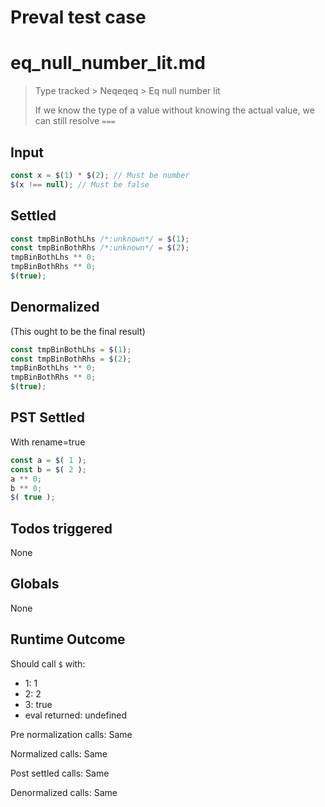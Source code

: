 # Preval test case

# eq_null_number_lit.md

> Type tracked > Neqeqeq > Eq null number lit
>
> If we know the type of a value without knowing the actual value, we can still resolve `===`

## Input

`````js filename=intro
const x = $(1) * $(2); // Must be number
$(x !== null); // Must be false
`````


## Settled


`````js filename=intro
const tmpBinBothLhs /*:unknown*/ = $(1);
const tmpBinBothRhs /*:unknown*/ = $(2);
tmpBinBothLhs ** 0;
tmpBinBothRhs ** 0;
$(true);
`````


## Denormalized
(This ought to be the final result)

`````js filename=intro
const tmpBinBothLhs = $(1);
const tmpBinBothRhs = $(2);
tmpBinBothLhs ** 0;
tmpBinBothRhs ** 0;
$(true);
`````


## PST Settled
With rename=true

`````js filename=intro
const a = $( 1 );
const b = $( 2 );
a ** 0;
b ** 0;
$( true );
`````


## Todos triggered


None


## Globals


None


## Runtime Outcome


Should call `$` with:
 - 1: 1
 - 2: 2
 - 3: true
 - eval returned: undefined

Pre normalization calls: Same

Normalized calls: Same

Post settled calls: Same

Denormalized calls: Same
